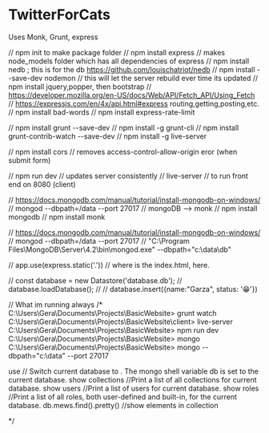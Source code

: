 # TwitterForCats
Uses Monk, Grunt, express

//  npm init to make package folder
//  npm install express 
//  makes node_models folder which has all dependencies of express
//  npm install nedb ; this is for the db https://github.com/louischatriot/nedb
//  npm install --save-dev nodemon // this will let the server rebuild ever time its updated
//  npm install jquery,popper, then bootstrap
//  https://developer.mozilla.org/en-US/docs/Web/API/Fetch_API/Using_Fetch 
//  https://expressjs.com/en/4x/api.html#express routing,getting,posting,etc.
//  npm install bad-words
//  npm install express-rate-limit

//  npm install grunt --save-dev
//  npm install -g grunt-cli
// npm install grunt-contrib-watch --save-dev
//  npm install -g live-server

//  npm install cors // removes access-control-allow-origin eror (when submit form)

//  npm run dev // updates server consistently 
//  live-server // to run front end on 8080 (client)


// https://docs.mongodb.com/manual/tutorial/install-mongodb-on-windows/
// mongod --dbpath=/data --port 27017
//  mongoDB --> monk
//  npm install mongodb
// npm install monk

//  https://docs.mongodb.com/manual/tutorial/install-mongodb-on-windows/
//  mongod --dbpath=/data --port 27017
//  "C:\Program Files\MongoDB\Server\4.2\bin\mongod.exe" --dbpath="c:\data\db"



// app.use(express.static('.'))   // where is the index.html, here.

// const database = new Datastore('database.db');
// database.loadDatabase();
// // database.insert({name:"Garza", status: '😁'})

// What im running always
/*
C:\Users\Gera\Documents\Projects\BasicWebsite>          grunt watch
C:\Users\Gera\Documents\Projects\BasicWebsite\client>   live-server
C:\Users\Gera\Documents\Projects\BasicWebsite>          npm run dev
C:\Users\Gera\Documents\Projects\BasicWebsite>          mongo
C:\Users\Gera\Documents\Projects\BasicWebsite>          mongo --dbpath="c:\data" --port 27017

use <db>    // Switch current database to <db>. The mongo shell variable db is set to the current database.
show collections    //Print a list of all collections for current database.
show users  //Print a list of users for current database.
show roles  //Print a list of all roles, both user-defined and built-in, for the current database.
db.mews.find().pretty() //show elements in collection

*/
